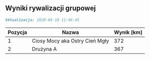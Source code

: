 ## Wyniki rywalizacji grupowej

```markdown
Aktualizacja: 2020-06-10 11:46:45
```

Pozycja | Nazwa | Wynik [km] |
------------ | -------------  | -------------
 1 |Ciosy Mocy aka Ostry Cień Mgły | 372 
 2 |Drużyna A | 367